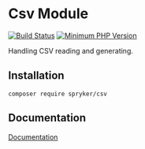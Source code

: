# Csv Module
[![Build Status](https://travis-ci.org/spryker/csv.svg)](https://travis-ci.org/spryker/csv)
[![Minimum PHP Version](https://img.shields.io/badge/php-%3E%3D%207.3-8892BF.svg)](https://php.net/)

Handling CSV reading and generating.

## Installation

```
composer require spryker/csv
```

## Documentation

[Documentation](https://spryker.github.io)

